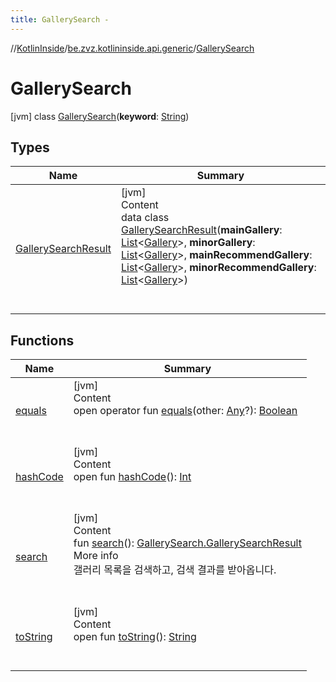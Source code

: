 ```yaml
---
title: GallerySearch -
---
```

//[KotlinInside](../../index.md)/[be.zvz.kotlininside.api.generic](../index.md)/[GallerySearch](index.md)



# GallerySearch  
 [jvm] class [GallerySearch](index.md)(**keyword**: [String](https://kotlinlang.org/api/latest/jvm/stdlib/kotlin/-string/index.html))   


## Types  
  
|  Name|  Summary| 
|---|---|
| <a name="be.zvz.kotlininside.api.generic/GallerySearch.GallerySearchResult///PointingToDeclaration/"></a>[GallerySearchResult](-gallery-search-result/index.md)| <a name="be.zvz.kotlininside.api.generic/GallerySearch.GallerySearchResult///PointingToDeclaration/"></a>[jvm]  <br>Content  <br>data class [GallerySearchResult](-gallery-search-result/index.md)(**mainGallery**: [List](https://kotlinlang.org/api/latest/jvm/stdlib/kotlin.collections/-list/index.html)<[Gallery](../../be.zvz.kotlininside.api.type/-gallery/index.md)>, **minorGallery**: [List](https://kotlinlang.org/api/latest/jvm/stdlib/kotlin.collections/-list/index.html)<[Gallery](../../be.zvz.kotlininside.api.type/-gallery/index.md)>, **mainRecommendGallery**: [List](https://kotlinlang.org/api/latest/jvm/stdlib/kotlin.collections/-list/index.html)<[Gallery](../../be.zvz.kotlininside.api.type/-gallery/index.md)>, **minorRecommendGallery**: [List](https://kotlinlang.org/api/latest/jvm/stdlib/kotlin.collections/-list/index.html)<[Gallery](../../be.zvz.kotlininside.api.type/-gallery/index.md)>)  <br><br><br>


## Functions  
  
|  Name|  Summary| 
|---|---|
| <a name="kotlin/Any/equals/#kotlin.Any?/PointingToDeclaration/"></a>[equals](../../be.zvz.kotlininside.utils/-string-util/-companion/index.md#%5Bkotlin%2FAny%2Fequals%2F%23kotlin.Any%3F%2FPointingToDeclaration%2F%5D%2FFunctions%2F578868537)| <a name="kotlin/Any/equals/#kotlin.Any?/PointingToDeclaration/"></a>[jvm]  <br>Content  <br>open operator fun [equals](../../be.zvz.kotlininside.utils/-string-util/-companion/index.md#%5Bkotlin%2FAny%2Fequals%2F%23kotlin.Any%3F%2FPointingToDeclaration%2F%5D%2FFunctions%2F578868537)(other: [Any](https://kotlinlang.org/api/latest/jvm/stdlib/kotlin/-any/index.html)?): [Boolean](https://kotlinlang.org/api/latest/jvm/stdlib/kotlin/-boolean/index.html)  <br><br><br>
| <a name="kotlin/Any/hashCode/#/PointingToDeclaration/"></a>[hashCode](../../be.zvz.kotlininside.utils/-string-util/-companion/index.md#%5Bkotlin%2FAny%2FhashCode%2F%23%2FPointingToDeclaration%2F%5D%2FFunctions%2F578868537)| <a name="kotlin/Any/hashCode/#/PointingToDeclaration/"></a>[jvm]  <br>Content  <br>open fun [hashCode](../../be.zvz.kotlininside.utils/-string-util/-companion/index.md#%5Bkotlin%2FAny%2FhashCode%2F%23%2FPointingToDeclaration%2F%5D%2FFunctions%2F578868537)(): [Int](https://kotlinlang.org/api/latest/jvm/stdlib/kotlin/-int/index.html)  <br><br><br>
| <a name="be.zvz.kotlininside.api.generic/GallerySearch/search/#/PointingToDeclaration/"></a>[search](search.md)| <a name="be.zvz.kotlininside.api.generic/GallerySearch/search/#/PointingToDeclaration/"></a>[jvm]  <br>Content  <br>fun [search](search.md)(): [GallerySearch.GallerySearchResult](-gallery-search-result/index.md)  <br>More info  <br>갤러리 목록을 검색하고, 검색 결과를 받아옵니다.  <br><br><br>
| <a name="kotlin/Any/toString/#/PointingToDeclaration/"></a>[toString](../../be.zvz.kotlininside.utils/-string-util/-companion/index.md#%5Bkotlin%2FAny%2FtoString%2F%23%2FPointingToDeclaration%2F%5D%2FFunctions%2F578868537)| <a name="kotlin/Any/toString/#/PointingToDeclaration/"></a>[jvm]  <br>Content  <br>open fun [toString](../../be.zvz.kotlininside.utils/-string-util/-companion/index.md#%5Bkotlin%2FAny%2FtoString%2F%23%2FPointingToDeclaration%2F%5D%2FFunctions%2F578868537)(): [String](https://kotlinlang.org/api/latest/jvm/stdlib/kotlin/-string/index.html)  <br><br><br>

